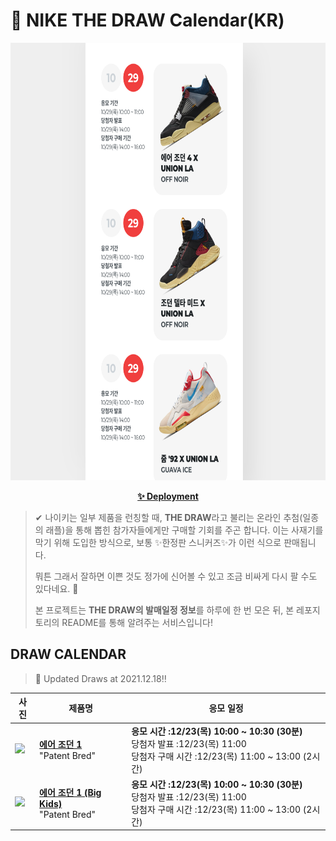 # 👟 NIKE THE DRAW Calendar(KR)

<div align="center">
  <a href="https://junhoyeo.github.io/NIKE-THE-DRAW-Calendar/">
    <img src="./docs/images/preview.png" alt="Preview image of deployed application" height="700px" width="700px" />
  </a>
</div>

<p align="center">
  <a href="https://junhoyeo.github.io/NIKE-THE-DRAW-Calendar/">
    <strong>✨ Deployment</strong>
  </a>
</p>

> ✔ 나이키는 일부 제품을 런칭할 때, **THE DRAW**라고 불리는 온라인 추첨(일종의 래플)을 통해 뽑힌 참가자들에게만 구매할 기회를 주곤 합니다. 이는 사재기를 막기 위해 도입한 방식으로, 보통 ✨한정판 스니커즈✨가 이런 식으로 판매됩니다.
>
> 뭐튼 그래서 잘하면 이쁜 것도 정가에 신어볼 수 있고 조금 비싸게 다시 팔 수도 있다네요. 🤭
>
> 본 프로젝트는 **THE DRAW의 발매일정 정보**를 하루에 한 번 모은 뒤, 본 레포지토리의 README를 통해 알려주는 서비스입니다!

## DRAW CALENDAR

<!-- DRAW CALENDAR: START -->

> 👟 Updated Draws at 2021.12.18‼️

| 사진 | 제품명 | 응모 일정 |
| --- | ---- | ------- |
| <img src="https://static-breeze.nike.co.kr/kr/ko_kr/cmsstatic/product/555088-063/02e6b54a-8d96-49fe-b99c-9a5c8367d9a7_primary.jpg?snkrBrowse" width="256" /> | <a href="https://www.nike.com/kr/launch/t/men/fw/basketball/555088-063/iwbu61/air-jordan-1-retro-high-og"><strong>에어 조던 1</strong><br /></a> "Patent Bred" | <strong>응모 시간 :12/23(목) 10:00 ~ 10:30 (30분)</strong><br />당첨자 발표 :12/23(목) 11:00<br />당첨자 구매 시간 :12/23(목) 11:00 ~ 13:00 (2시간) |
| <img src="https://static-breeze.nike.co.kr/kr/ko_kr/cmsstatic/product/575441-063/9d662d1e-3a2c-45b1-ba4c-db9f79522451_primary.jpg?snkrBrowse" width="256" /> | <a href="https://www.nike.com/kr/launch/t/junior/fw/basketball/575441-063/rvhj88/air-jordan-1-retro-high-og-gs"><strong>에어 조던 1 (Big Kids)</strong><br /></a> "Patent Bred" | <strong>응모 시간 :12/23(목) 10:00 ~ 10:30 (30분)</strong><br />당첨자 발표 :12/23(목) 11:00<br />당첨자 구매 시간 :12/23(목) 11:00 ~ 13:00 (2시간) |

<!-- DRAW CALENDAR: END -->

